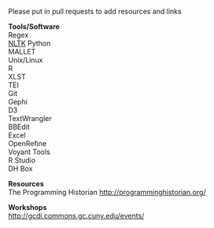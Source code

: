 Please put in pull requests to add resources and links

**Tools/Software**  
Regex  
[NLTK](http://www.nltk.org/)
Python  
MALLET  
Unix/Linux  
R  
XLST  
TEI  
Git  
Gephi  
D3  
TextWrangler  
BBEdit  
Excel  
OpenRefine  
Voyant Tools  
R Studio  
DH Box  

**Resources**  
The Programming Historian http://programminghistorian.org/

**Workshops**  
http://gcdi.commons.gc.cuny.edu/events/